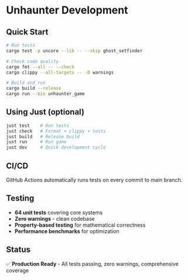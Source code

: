 # Unhaunter Development

## Quick Start

```bash
# Run tests
cargo test -p uncore --lib -- --skip ghost_setfinder

# Check code quality  
cargo fmt --all -- --check
cargo clippy --all-targets -- -D warnings

# Build and run
cargo build --release
cargo run --bin unhaunter_game
```

## Using Just (optional)

```bash
just test    # Run tests
just check   # Format + clippy + tests
just build   # Release build
just run     # Run game
just dev     # Quick development cycle
```

## CI/CD

GitHub Actions automatically runs tests on every commit to main branch.

## Testing

- **64 unit tests** covering core systems
- **Zero warnings** - clean codebase
- **Property-based testing** for mathematical correctness
- **Performance benchmarks** for optimization

## Status

✅ **Production Ready** - All tests passing, zero warnings, comprehensive coverage
